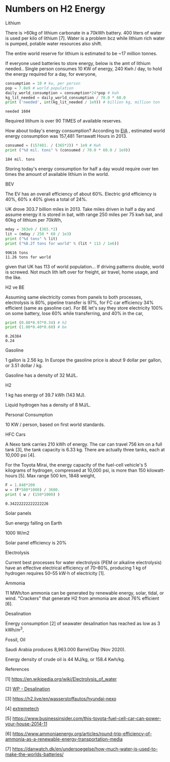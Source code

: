 # Numbers on H2 Energy

<a name='lithium'/>

Lithium

There is >60kg of lithium carbonate in a 70kWh battery. 400 liters of
water is used per kilo of lithium [7]. Water is a problem bcz while
lithium rich water is pumped, potable water resources also shift.

The entire world reserve for lithium is estimated to be ~17 million
tonnes.

If everyone used batteries to store energy, below is the amt of
lithium needed.. Single person consumes 10 KW of energy, 240 Kwh /
day, to hold the energy required for a day, for everyone,

```python
consumption = 10 # kw, per person
pop = 7.8e9 # world population
daily_world_consumption = consumption*24*pop # kwh
kg_lit_needed = daily_world_consumption / 70.0 * 60.0
print ('needed', int(kg_lit_needed / 1e9)) # billion kg, million ton
```

```text
needed 1604
```

Required litihum is over 90 TIMES of available reserves.

How about today's energy consumption? According to
[EIA](https://en.wikipedia.org/wiki/World_energy_consumption) ,
estimated world energy consumption was 157,481 Terrawatt Hours in
2013.

```python
consumed = (157481. / (365*2)) * 1e9 # Kwh
print ("%d mil. tons" % (consumed / 70.0 * 60.0 / 1e9))
```

```text
184 mil. tons
```

Storing today's energy consumption for half a day would require over
ten times the amount of available lithium in the world.

BEV

The EV has an overall efficiency of about 60%. Electric grid
efficiency is 40%, 60% x 40% gives a total of 24%.

<a name='ukcar'/>

UK drove 303.7 billion miles in 2013. Take miles driven in half a day
and assume energy it is stored in bat, with range 250 miles per 75 kwh
bat, and 60kg of lithium per 70kWh,

```python
mday = 303e9 / (365.*2)
lit = (mday / 250 * 60 / 1e3)
print ("%d tons" % lit)
print ("%0.2f tons for world" % (lit * 113 / 1e6))
```

```text
99616 tons
11.26 tons for world
```

given that UK has 113 of world population... If driving patterns
double, world is screwed. Not much lith left over for freight, air
travel, home usage, and the like.

H2 ve BE

Assuming same electricity comes from panels to both processes,
electrolysis is 80%, pipeline transfer is 97%, for FC car efficiency
34% efficient (same as gasoline car). For BE let's say they store
electricity 100% on some battery, lose 60% while transferring, and 40%
in the car,

```python
print (0.80*0.97*0.34) # h2
print (1.00*0.40*0.60) # be
```

```text
0.26384
0.24
```

Gasoline

1 gallon is 2.56 kg. In Europe the gasoline price is about 9 dollar
per gallon, or 3.51 dollar / kg.

Gasoline has a density of 32 MJ/L. 

H2

1 kg has energy of 39.7 kWh (143 MJ).

Liquid hydrogen has a density of 8 MJ/L.

Personal Consumption

10 KW / person, based on first world standards.

HFC Cars

A Nexo tank carries 210 kWh of energy. The car can travel 756 km on a
full tank [3], the tank capacity is 6.33 kg. There are actually three
tanks, each at 10,000 psi [4].

For the Toyota Mirai, the energy capacity of the fuel-cell vehicle's 5
kilograms of hydrogen, compressed at 10,000 psi, is more than 150
kilowatt-hours [5]. Max range 500 km, 1848 weight, 

```python
F = 1.848*200
w = (F*500*1000) / 3600.
print ( w / (150*1000) )
```

```text
0.34222222222222226
```

Solar panels

Sun energy falling on Earth 

1000 W/m2

Solar panel efficiency is 20%

Electrolysis

Current best processes for water electrolysis (PEM or alkaline
electrolysis) have an effective electrical efficiency of 70–80%,
producing 1 kg of hydrogen requires 50–55 kW⋅h of electricity
[1]. 

Ammonia

11 MWh/ton ammonia can be generated by renewable energy, solar, tidal,
or wind. "Crackers" that generate H2 from ammonia are about 76%
efficient [6].

Desalination

Energy consumption [2] of seawater desalination has reached as low as 3 kWh/$m^3$,

Fossil, Oil

Saudi Arabia produces 8,963.000 Barrel/Day (Nov 2020).

Energy density of crude oil is 44 MJ/kg, or 158.4 Kwh/kg.




References

[1] https://en.wikipedia.org/wiki/Electrolysis_of_water

[2] [WP - Desalination](https://en.wikipedia.org/wiki/Desalination#Energy_consumption)

[3] https://h2.live/en/wasserstoffautos/hyundai-nexo

[4] [extremetech](https://www.extremetech.com/extreme/280219-2019-hyundai-nexo-review-380-miles-on-hydrogen-can-your-ev-go-that-far)

[5] https://www.businessinsider.com/this-toyota-fuel-cell-car-can-power-your-house-2014-11

[6] https://www.ammoniaenergy.org/articles/round-trip-efficiency-of-ammonia-as-a-renewable-energy-transportation-media

[7] https://danwatch.dk/en/undersoegelse/how-much-water-is-used-to-make-the-worlds-batteries/